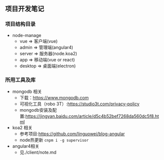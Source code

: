 ## 项目开发笔记
### 项目结构目录
   * node-manage
        * vue => 客户端(vue)
        * admin => 管理端(angular4)
        * server => 服务器(node.koa2)
        * app => 移动端(vue or react)
        * desktop => 桌面端(electron) 
### 所用工具及库
 * mongodb 相关
    * 下载：https://www.mongodb.com
    * 可视化工具（robo 3T）:https://studio3t.com/privacy-policy
    * mongodb安装及配置:https://jingyan.baidu.com/article/d5c4b52bef7268da560dc5f8.html
 * koa2 相关
    * 参考项目:https://github.com/linguowei/blog-angular
    * node热更新 ``` cnpm i -g supervisor ```
 * angular4相关
    * 见./client/note.md
